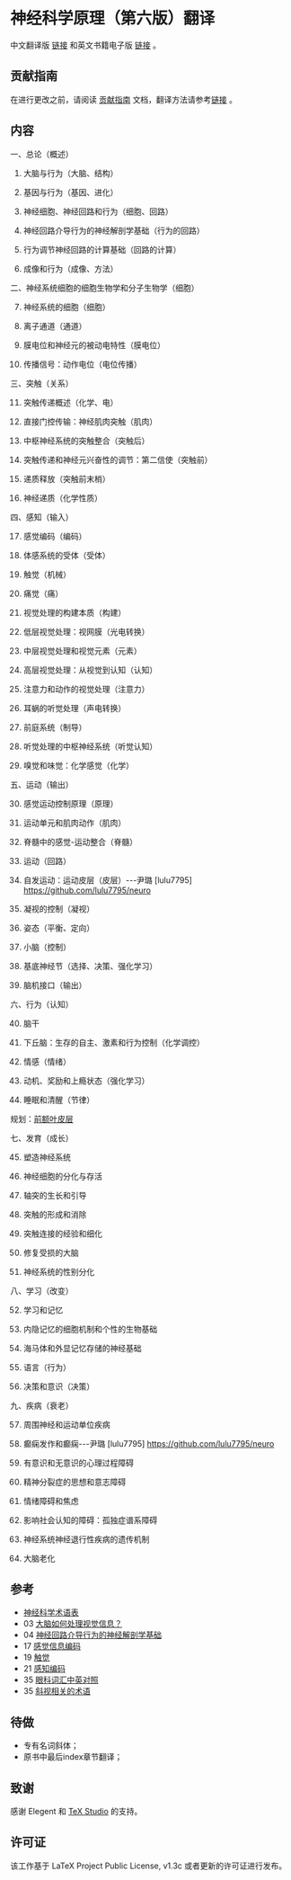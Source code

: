 

# 神经科学原理（第六版）翻译

中文翻译版 [链接](https://github.com/OpenHUTB/neuro/releases) 和英文书籍电子版 [链接](https://pan.baidu.com/s/1c0haMl287vFUA51rRusHaA?pwd=dong) 。

## 贡献指南
在进行更改之前，请阅读 [贡献指南](https://github.com/OpenHUTB/bazaar/blob/master/CONTRIBUTING.md) 文档，翻译方法请参考[链接](https://github.com/OpenHUTB/bazaar/blob/master/translation.md) 。

## 内容

一、总论（概述）

1. 大脑与行为（大脑、结构）

2. 基因与行为（基因、进化）

3. 神经细胞、神经回路和行为（细胞、回路）

4. 神经回路介导行为的神经解剖学基础（行为的回路）
 
5. 行为调节神经回路的计算基础（回路的计算）

6. 成像和行为（成像、方法）

二、神经系统细胞的细胞生物学和分子生物学（细胞）

7. 神经系统的细胞（细胞）

8. 离子通道（通道）

9. 膜电位和神经元的被动电特性（膜电位）

10. 传播信号：动作电位（电位传播）


三、突触（关系）

11. 突触传递概述（化学、电）

12. 直接门控传输：神经肌肉突触（肌肉）

13. 中枢神经系统的突触整合（突触后）

14. 突触传递和神经元兴奋性的调节：第二信使（突触前）

15. 递质释放（突触前末梢）

16. 神经递质（化学性质）


四、感知（输入）

17. 感觉编码（编码）

18. 体感系统的受体（受体）

19. 触觉（机械）

20. 痛觉（痛）

21. 视觉处理的构建本质（构建）

22. 低层视觉处理：视网膜（光电转换）
23. 中层视觉处理和视觉元素（元素）

24. 高层视觉处理：从视觉到认知（认知）

25. 注意力和动作的视觉处理（注意力）

26. 耳蜗的听觉处理（声电转换）

27. 前庭系统（制导）

28. 听觉处理的中枢神经系统（听觉认知）

29. 嗅觉和味觉：化学感觉（化学）


五、运动（输出）

30. 感觉运动控制原理（原理）

31. 运动单元和肌肉动作（肌肉）

32. 脊髓中的感觉-运动整合（脊髓）

33. 运动（回路）

34. 自发运动：运动皮层（皮层）---尹璐 [lulu7795] https://github.com/lulu7795/neuro

35. 凝视的控制（凝视）

36. 姿态（平衡、定向）

37. 小脑（控制）

38. 基底神经节（选择、决策、强化学习）

39. 脑机接口（输出）


六、行为（认知）

40. 脑干

41. 下丘脑：生存的自主、激素和行为控制（化学调控）

42. 情感（情绪）

43. 动机、奖励和上瘾状态（强化学习）

44. 睡眠和清醒（节律）

规划：[前额叶皮层](https://github.com/OpenHUTB/PFC)

七、发育（成长）

45. 塑造神经系统

46. 神经细胞的分化与存活

47. 轴突的生长和引导

48. 突触的形成和消除

49. 突触连接的经验和细化

50. 修复受损的大脑

51. 神经系统的性别分化


八、学习（改变）

52. 学习和记忆

53. 内隐记忆的细胞机制和个性的生物基础

54. 海马体和外显记忆存储的神经基础

55. 语言（行为）

56. 决策和意识（决策）


九、疾病（衰老）

57. 周围神经和运动单位疾病

58. 癫痫发作和癫痫---尹璐 [lulu7795] https://github.com/lulu7795/neuro

59. 有意识和无意识的心理过程障碍

60. 精神分裂症的思想和意志障碍

61. 情绪障碍和焦虑

62. 影响社会认知的障碍：孤独症谱系障碍

63. 神经系统神经退行性疾病的遗传机制

64. 大脑老化


## 参考
* [神经科学术语表](https://zhuanlan.zhihu.com/p/273186198?utm_id=0)
* 03 [大脑如何处理视觉信息？](https://zhuanlan.zhihu.com/p/273189834?utm_id=0)
* 04 [神经回路介导行为的神经解剖学基础](https://blog.csdn.net/qq_39318443/article/details/106892674)
* 17 [感觉信息编码](https://www.zhihu.com/people/lcp-1/following/columns)
* 19 [触觉](https://blog.csdn.net/qq_39318443/article/details/106892674)
* 21 [感知编码](https://www.dxy.cn/bbs/newweb/pc/post/40268362)
* 35 [眼科词汇中英对照](https://www.sohu.com/a/603321979_121124541)
* 35 [斜视相关的术语](https://wenku.baidu.com/view/f07cd2aebad528ea81c758f5f61fb7360b4c2b30.html) 


## 待做
* 专有名词斜体；
* 原书中最后index章节翻译；

## 致谢

感谢 Elegent 和 [TeX Studio](http://www.latexstudio.net/) 的支持。


## 许可证

该工作基于 LaTeX Project Public License, v1.3c 或者更新的许可证进行发布。


